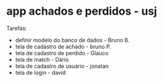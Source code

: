 # app achados e perdidos - usj
Tarefas:
- definir modelo do banco de dados - Bruno B.
- tela de cadastro de achado - bruno P.
- tela de cadastro de perdido - Glauco
- tela de match - Dário
- tela de cadastro de usuário - jonatan
- tela de login - david
